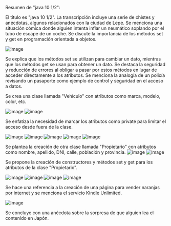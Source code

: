 Resumen de "java 10 1/2":

El título es "java 10 1/2".
La transcripción incluye una serie de chistes y anécdotas, algunos relacionados con la ciudad de Lepe.
Se menciona una situación cómica donde alguien intenta inflar un neumático soplando por el tubo de escape de un coche.
Se discute la importancia de los métodos set y get en programación orientada a objetos.

![image](https://github.com/rolando1803/Java1/assets/55965131/1b824c6c-aad9-4ac4-a285-74a9d835a42a)

Se explica que los métodos set se utilizan para cambiar un dato, mientras que los métodos get se usan para obtener un dato.
Se destaca la seguridad y reducción de errores al obligar a pasar por estos métodos en lugar de acceder directamente a los atributos.
Se menciona la analogía de un policía revisando un pasaporte como ejemplo de control y seguridad en el acceso a datos.

Se crea una clase llamada "Vehículo" con atributos como marca, modelo, color, etc.

![image](https://github.com/rolando1803/Java1/assets/55965131/4a247d62-7d34-4971-aa5e-384364c8c119)
![image](https://github.com/rolando1803/Java1/assets/55965131/a82715c2-1d0a-41a9-a00e-afda8433e597)

Se enfatiza la necesidad de marcar los atributos como private para limitar el acceso desde fuera de la clase.

![image](https://github.com/rolando1803/Java1/assets/55965131/10ac713f-cb97-4bfc-ba5e-ab1302ae89bd)
![image](https://github.com/rolando1803/Java1/assets/55965131/3de2ed80-7cea-4de4-88ad-51f30a475b10)
![image](https://github.com/rolando1803/Java1/assets/55965131/53709831-3f74-443e-9864-c2aad2c79c1a)
![image](https://github.com/rolando1803/Java1/assets/55965131/3e21084b-cfad-4d37-b82c-6de0eda23664)
![image](https://github.com/rolando1803/Java1/assets/55965131/51dd1c57-700e-4eda-bf5d-137c980e5d05)

Se plantea la creación de otra clase llamada "Propietario" con atributos como nombre, apellido, DNI, calle, población y provincia.
![image](https://github.com/rolando1803/Java1/assets/55965131/f1f69f94-d14b-4206-a64c-c4cbc9d436f1)
![image](https://github.com/rolando1803/Java1/assets/55965131/d5739281-1f52-496c-8224-b7583b9f8bdc)

Se propone la creación de constructores y métodos set y get para los atributos de la clase "Propietario".

![image](https://github.com/rolando1803/Java1/assets/55965131/dab02006-2378-4c20-bd3c-0a6f12849fa8)
![image](https://github.com/rolando1803/Java1/assets/55965131/0f8e8f99-a953-4d5f-8f4b-1e5b9e3f9370)
![image](https://github.com/rolando1803/Java1/assets/55965131/c936fd49-df3e-4c92-9381-dce2af0f238f)
![image](https://github.com/rolando1803/Java1/assets/55965131/1c0d2087-bd77-4ee9-8663-55409a52a98a)

Se hace una referencia a la creación de una página para vender naranjas por internet y se menciona el servicio Kindle Unlimited.

![image](https://github.com/rolando1803/Java1/assets/55965131/2ee34e8e-ccfe-4d6e-badf-d713a8238cc5)

Se concluye con una anécdota sobre la sorpresa de que alguien lea el contenido en Japón.





